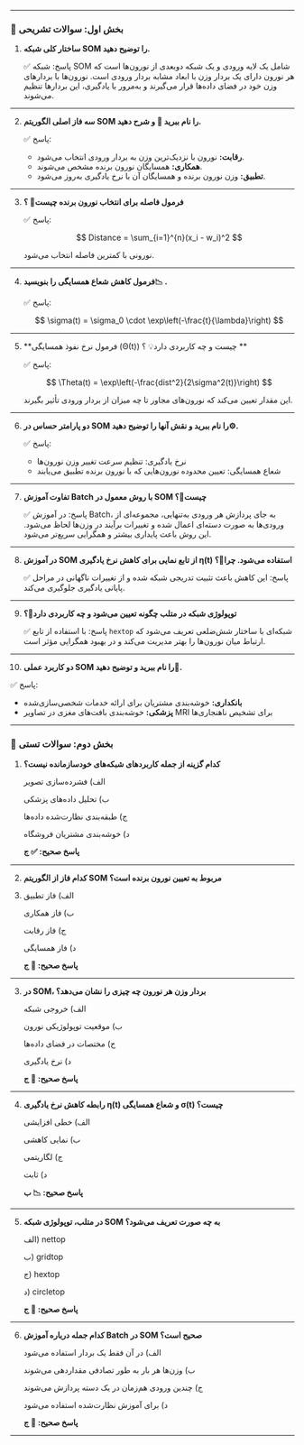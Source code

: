 

---

### 📙 بخش اول: سوالات تشریحی

1. **ساختار کلی شبکه SOM را توضیح دهید.**
   
   ✅ پاسخ:
   شبکه SOM شامل یک لایه ورودی و یک شبکه دو‌بعدی از نورون‌ها است که هر نورون دارای یک بردار وزن با ابعاد مشابه بردار ورودی است. نورون‌ها با بردارهای وزن خود در فضای داده‌ها قرار می‌گیرند و به‌مرور با یادگیری، این بردارها تنظیم می‌شوند.

---

2. **سه فاز اصلی الگوریتم SOM را نام ببرید 🔄 و شرح دهید.**
   
   ✅ پاسخ:

   * **رقابت:** نورون با نزدیک‌ترین وزن به بردار ورودی انتخاب می‌شود.
   * **همکاری:** همسایگان نورون برنده مشخص می‌شوند.
   * **تطبیق:** وزن نورون برنده و همسایگان آن با نرخ یادگیری به‌روز می‌شود.

---

3. **فرمول فاصله برای انتخاب نورون برنده چیست📐 ؟**
   
   ✅ پاسخ:

   $$
   Distance = \sum_{i=1}^{n}(x_i - w_i)^2
   $$

   نورونی با کمترین فاصله انتخاب می‌شود.

---

4. **فرمول کاهش شعاع همسایگی را بنویسید📉 .**
   
   ✅ پاسخ:

   $$
   \sigma(t) = \sigma_0 \cdot \exp\left(-\frac{t}{\lambda}\right)
   $$

---

5. \*\*فرمول نرخ نفوذ همسایگی (Θ(t)) چیست و چه کاربردی دارد💡 ؟ \*\*
   
   ✅ پاسخ:

   $$
   \Theta(t) = \exp\left(-\frac{dist^2}{2\sigma^2(t)}\right)
   $$

   این مقدار تعیین می‌کند که نورون‌های مجاور تا چه میزان از بردار ورودی تأثیر بگیرند.

---

6. **دو پارامتر حساس در SOM را نام ببرید و نقش آنها را توضیح دهید⚙️.**
   
   ✅ پاسخ:

   * نرخ یادگیری: تنظیم سرعت تغییر وزن نورون‌ها
   * شعاع همسایگی: تعیین محدوده نورون‌هایی که با نورون برنده تطبیق می‌یابند

---

7. **تفاوت آموزش Batch با روش معمول در SOM چیست🧪؟**
   
   ✅ پاسخ:
   در آموزش Batch، به جای پردازش هر ورودی به‌تنهایی، مجموعه‌ای از ورودی‌ها به صورت دسته‌ای اعمال شده و تغییرات برآیند در وزن‌ها لحاظ می‌شود. این روش باعث پایداری بیشتر و همگرایی سریع‌تر می‌شود.

---

8. **در آموزش SOM از تابع نمایی برای کاهش نرخ یادگیری η(t) استفاده می‌شود. چرا🧠؟**
   
   ✅ پاسخ:
   این کاهش باعث تثبیت تدریجی شبکه شده و از تغییرات ناگهانی در مراحل پایانی یادگیری جلوگیری می‌کند.

---

9. **توپولوژی شبکه در متلب چگونه تعیین می‌شود و چه کاربردی دارد🧮؟**
    
   ✅ پاسخ:
   با استفاده از تابع `hextop` شبکه‌ای با ساختار شش‌ضلعی تعریف می‌شود که ارتباط میان نورون‌ها را بهتر مدیریت می‌کند و در بهبود همگرایی مؤثر است.

---

10. **دو کاربرد عملی SOM را نام ببرید و توضیح دهید🏥.**
    
   ✅ پاسخ:

* **بانکداری:** خوشه‌بندی مشتریان برای ارائه خدمات شخصی‌سازی‌شده
* **پزشکی:** خوشه‌بندی بافت‌های مغزی در تصاویر MRI برای تشخیص ناهنجاری‌ها

---

### 📘 بخش دوم: سوالات تستی

1. **کدام گزینه از جمله کاربردهای شبکه‌های خودسازمانده نیست؟**
   
   الف) فشرده‌سازی تصویر
   
   ب) تحلیل داده‌های پزشکی
   
   ج) طبقه‌بندی نظارت‌شده داده‌ها
   
   د) خوشه‌بندی مشتریان فروشگاه
   
   **پاسخ صحیح: ✅ ج**

---

2. **کدام فاز از الگوریتم SOM مربوط به تعیین نورون برنده است؟**
3. 
   الف) فاز تطبیق
   
   ب) فاز همکاری
   
   ج) فاز رقابت
   
   د) فاز همسایگی
   
   **پاسخ صحیح: 🤖 ج**

---

3. **در SOM، بردار وزن هر نورون چه چیزی را نشان می‌دهد؟**
   
   الف) خروجی شبکه
   
   ب) موقعیت توپولوژیکی نورون
   
   ج) مختصات در فضای داده‌ها
   
   د) نرخ یادگیری
   
   **پاسخ صحیح: 🧠 ج**

---

4. **رابطه کاهش نرخ یادگیری η(t) و شعاع همسایگی σ(t) چیست؟**

   الف) خطی افزایشی
   
   ب) نمایی کاهشی
   
   ج) لگاریتمی
   
   د) ثابت
   
   **پاسخ صحیح: 📉 ب**

---

5. **در متلب، توپولوژی شبکه SOM به چه صورت تعریف می‌شود؟**
   
   الف) nettop
   
   ب) gridtop
   
   ج) hextop
   
   د) circletop
   
   **پاسخ صحیح: 🧮 ج**

---

6. **کدام جمله درباره آموزش Batch در SOM صحیح است؟**
   
   الف) در آن فقط یک بردار استفاده می‌شود
   
   ب) وزن‌ها هر بار به طور تصادفی مقداردهی می‌شوند
   
   ج) چندین ورودی هم‌زمان در یک دسته پردازش می‌شوند
   
   د) برای آموزش نظارت‌شده استفاده می‌شود
   
   **پاسخ صحیح: 🧪 ج**

---

